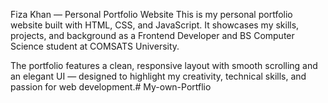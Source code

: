 Fiza Khan — Personal Portfolio Website
This is my personal portfolio website built with HTML, CSS, and JavaScript.
It showcases my skills, projects, and background as a Frontend Developer and BS Computer Science student at COMSATS University.

The portfolio features a clean, responsive layout with smooth scrolling and an elegant UI — designed to highlight my creativity, technical skills, and passion for web development.# My-own-Portflio
